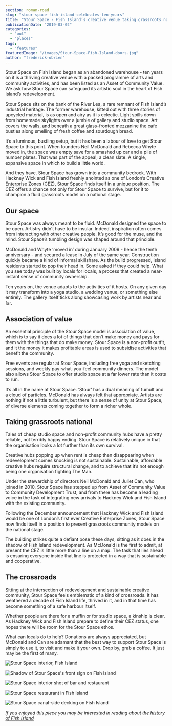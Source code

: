 ```yaml
---
section: roman-road
slug: "stour-space-fish-island-celebrates-ten-years"
title: "Stour Space - Fish Island’s creative venue taking grassroots national"
publicationDate: "2019-03-02"
categories: 
  - "out"
  - "places"
tags: 
  - "features"
featuredImage: "/images/Stour-Space-Fish-Island-doors.jpg"
author: "frederick-obrien"
---
```


Stour Space on Fish Island began as an abandoned warehouse - ten years on it is a thriving creative venue with a packed programme of arts and community activities, and has been listed as an Asset of Community Value. We ask how Stour Space can safeguard its artistic soul in the heart of Fish Island’s redevelopment.

Stour Space sits on the bank of the River Lea, a rare remnant of Fish Island’s industrial heritage. The former warehouse, kitted out with three stories of upcycled material, is as open and airy as it is eclectic. Light spills down from homemade skylights over a jumble of gallery and studio space. Art covers the walls, and beneath a great glass-fronted mezzanine the cafe bustles along smelling of fresh coffee and sourdough bread.

It’s a luminous, bustling setup, but it has been a labour of love to get Stour Space to this point. When founders Neil McDonald and Rebecca Whyte moved in, the space was empty save for a smashed up car and a pile of number plates. That was part of the appeal; a clean slate. A single, expansive space in which to build a little world.

And they have. Stour Space has grown into a community bedrock. With Hackney Wick and Fish Island freshly anointed as one of London’s Creative Enterprise Zones (CEZ), Stour Space finds itself in a unique position. The CEZ offers a chance not only for Stour Space to survive, but for it to champion a fluid grassroots model on a national stage.

## Our space

Stour Space was always meant to be fluid. McDonald designed the space to be open. Artistry didn’t have to be insular. Indeed, inspiration often comes from interacting with other creative people. It’s good for the muse, and the mind. Stour Space’s tumbling design was shaped around that principle.

McDonald and Whyte ‘moved in’ during January 2009 - hence the tenth anniversary - and secured a lease in July of the same year. Construction quickly became a kind of informal skillshare. As the build progressed, island residents started to pop their head in. Some asked if they could help. What you see today was built by locals for locals, a process that created a near-instant sense of community ownership.

Ten years on, the venue adapts to the activities of it hosts. On any given day it may transform into a yoga studio, a wedding venue, or something else entirely. The gallery itself ticks along showcasing work by artists near and far.

## Association of value

An essential principle of the Stour Space model is association of value, which is to say it does a lot of things that don’t make money and pays for them with the things that do make money. Stour Space is a non-profit outfit, and it the money it makes profitable areas is used to subsidise activities that benefit the community.

Free events are regular at Stour Space, including free yoga and sketching sessions, and weekly pay-what-you-feel community dinners. The model also allows Stour Space to offer studio space at a far lower rate than it costs to run.

It’s all in the name at Stour Space. ‘Stour’ has a dual meaning of tumult and a cloud of particles. McDonald has always felt that appropriate. Artists are nothing if not a little turbulent, but there is a sense of unity at Stour Space, of diverse elements coming together to form a richer whole.

## Taking grassroots national

Tales of cheap studio space and non-profit community hubs have a pretty reliable, not terribly happy ending. Stour Space is relatively unique in that the organisation looks a lot further than its own survival.

Creative hubs popping up when rent is cheap then disappearing when redevelopment comes knocking is not sustainable. Sustainable, affordable creative hubs require structural change, and to achieve that it’s not enough being one organisation fighting The Man.

Under the stewardship of directors Neil McDonald and Juliet Can, who joined in 2010, Stour Space has stepped up from Asset of Community Value to Community Development Trust, and from there has become a leading voice in the task of integrating new arrivals to Hackney Wick and Fish Island with the existing community.

Following the December announcement that Hackney Wick and Fish Island would be one of London’s first ever Creative Enterprise Zones, Stour Space now finds itself in a position to present grassroots community models on the national stage.

The building strikes quite a defiant pose these days, sitting as it does in the shadow of Fish Island redevelopment. As McDonald is the first to admit, at present the CEZ is little more than a line on a map. The task that lies ahead is ensuring everyone inside that line is protected in a way that is sustainable and cooperative.

## The crossroads

Sitting at the intersection of redevelopment and sustainable creative community, Stour Space feels emblematic of a kind of crossroads. It has weathered a decade of Fish Island life, thrived in it, and in that time has become something of a safe harbour itself.

Whether people are there for a muffin or for studio space, a kinship is clear. As Hackney Wick and Fish Island prepare to define their CEZ status, one hopes there will be room for the Stour Space ethos.

What can locals do to help? Donations are always appreciated, but McDonald and Can are adamant that the best way to support Stour Space is simply to use it, to visit and make it your own. Drop by, grab a coffee. It just may be the first of many.

![Stour Space interior, Fish Island](/images/Stour-Space-Fish-Island-09-1024x683.jpg)

![Shadow of Stour Space's front sign on Fish Island](/images/Stour-Space-Fish-Island-01-1024x683.jpg)

![Stour Space interior shot of bar and restaurant](/images/Stour-Space-Fish-Island-05-1024x683.jpg)

![Stour Space restaurant in Fish Island](/images/Stour-Space-Fish-Island-06-1024x683.jpg)

![Stour Space canal-side decking on Fish Island](/images/Stour-Space-Fish-Island-08-1024x683.jpg)

_If you enjoyed this piece you may be interested in reading about [the history of Fish Island](https://romanroadlondon.com/history-fish-island/)_



